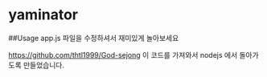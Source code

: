 # yaminator

##Usage
app.js 파일을 수정하셔서 재미있게 놀아보세요

https://github.com/thtl1999/God-sejong 이 코드를 가져와서 nodejs 에서 돌아가도록 만들었습니다.
